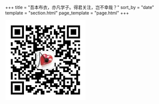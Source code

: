 +++
title = "吾本布衣，亦凡学子。得君关注，岂不幸哉？"
sort_by = "date"
template = "section.html"
page_template = "page.html"
+++


![img](https://github.com/linxz-coder/picx-images-hosting/raw/master/qrcode_for_gh_5a0f9149c84c_258.2donuuz61m.webp)


<!-- ![img](https://i.imgur.com/gDViYZc.jpeg) -->